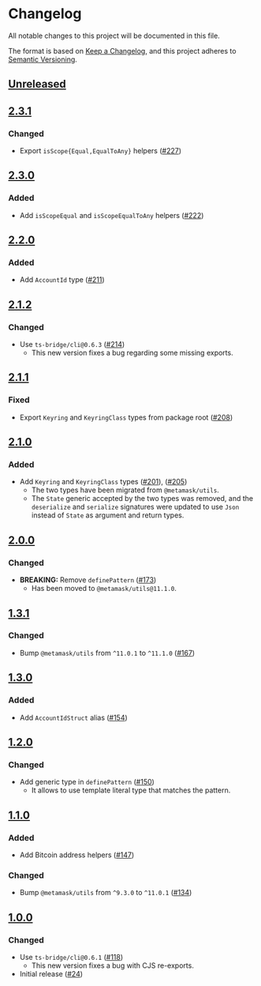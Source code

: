 # Changelog

All notable changes to this project will be documented in this file.

The format is based on [Keep a Changelog](https://keepachangelog.com/en/1.0.0/),
and this project adheres to [Semantic Versioning](https://semver.org/spec/v2.0.0.html).

## [Unreleased]

## [2.3.1]

### Changed

- Export `isScope{Equal,EqualToAny}` helpers ([#227](https://github.com/MetaMask/accounts/pull/227))

## [2.3.0]

### Added

- Add `isScopeEqual` and `isScopeEqualToAny` helpers ([#222](https://github.com/MetaMask/accounts/pull/222))

## [2.2.0]

### Added

- Add `AccountId` type ([#211](https://github.com/MetaMask/accounts/pull/211))

## [2.1.2]

### Changed

- Use `ts-bridge/cli@0.6.3` ([#214](https://github.com/MetaMask/accounts/pull/214))
  - This new version fixes a bug regarding some missing exports.

## [2.1.1]

### Fixed

- Export `Keyring` and `KeyringClass` types from package root ([#208](https://github.com/MetaMask/accounts/pull/208))

## [2.1.0]

### Added

- Add `Keyring` and `KeyringClass` types ([#201](https://github.com/MetaMask/accounts/pull/201)), ([#205](https://github.com/MetaMask/accounts/pull/205))
  - The two types have been migrated from `@metamask/utils`.
  - The `State` generic accepted by the two types was removed, and the `deserialize` and `serialize` signatures were updated to use `Json` instead of `State` as argument and return types.

## [2.0.0]

### Changed

- **BREAKING:** Remove `definePattern` ([#173](https://github.com/MetaMask/accounts/pull/173))
  - Has been moved to `@metamask/utils@11.1.0`.

## [1.3.1]

### Changed

- Bump `@metamask/utils` from `^11.0.1` to `^11.1.0` ([#167](https://github.com/MetaMask/accounts/pull/167))

## [1.3.0]

### Added

- Add `AccountIdStruct` alias ([#154](https://github.com/MetaMask/accounts/pull/154))

## [1.2.0]

### Changed

- Add generic type in `definePattern` ([#150](https://github.com/MetaMask/accounts/pull/150))
  - It allows to use template literal type that matches the pattern.

## [1.1.0]

### Added

- Add Bitcoin address helpers ([#147](https://github.com/MetaMask/accounts/pull/147))

### Changed

- Bump `@metamask/utils` from `^9.3.0` to `^11.0.1` ([#134](https://github.com/MetaMask/accounts/pull/134))

## [1.0.0]

### Changed

- Use `ts-bridge/cli@0.6.1` ([#118](https://github.com/MetaMask/accounts/pull/118))
  - This new version fixes a bug with CJS re-exports.
- Initial release ([#24](https://github.com/MetaMask/accounts/pull/24))

[Unreleased]: https://github.com/MetaMask/accounts/compare/@metamask/keyring-utils@2.3.1...HEAD
[2.3.1]: https://github.com/MetaMask/accounts/compare/@metamask/keyring-utils@2.3.0...@metamask/keyring-utils@2.3.1
[2.3.0]: https://github.com/MetaMask/accounts/compare/@metamask/keyring-utils@2.2.0...@metamask/keyring-utils@2.3.0
[2.2.0]: https://github.com/MetaMask/accounts/compare/@metamask/keyring-utils@2.1.2...@metamask/keyring-utils@2.2.0
[2.1.2]: https://github.com/MetaMask/accounts/compare/@metamask/keyring-utils@2.1.1...@metamask/keyring-utils@2.1.2
[2.1.1]: https://github.com/MetaMask/accounts/compare/@metamask/keyring-utils@2.1.0...@metamask/keyring-utils@2.1.1
[2.1.0]: https://github.com/MetaMask/accounts/compare/@metamask/keyring-utils@2.0.0...@metamask/keyring-utils@2.1.0
[2.0.0]: https://github.com/MetaMask/accounts/compare/@metamask/keyring-utils@1.3.1...@metamask/keyring-utils@2.0.0
[1.3.1]: https://github.com/MetaMask/accounts/compare/@metamask/keyring-utils@1.3.0...@metamask/keyring-utils@1.3.1
[1.3.0]: https://github.com/MetaMask/accounts/compare/@metamask/keyring-utils@1.2.0...@metamask/keyring-utils@1.3.0
[1.2.0]: https://github.com/MetaMask/accounts/compare/@metamask/keyring-utils@1.1.0...@metamask/keyring-utils@1.2.0
[1.1.0]: https://github.com/MetaMask/accounts/compare/@metamask/keyring-utils@1.0.0...@metamask/keyring-utils@1.1.0
[1.0.0]: https://github.com/MetaMask/accounts/releases/tag/@metamask/keyring-utils@1.0.0
